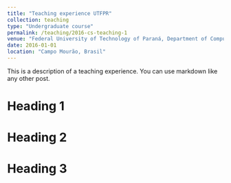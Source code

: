```yaml
---
title: "Teaching experience UTFPR"
collection: teaching
type: "Undergraduate course"
permalink: /teaching/2016-cs-teaching-1
venue: "Federal University of Technology of Paraná, Department of Computing"
date: 2016-01-01
location: "Campo Mourão, Brasil"
---
```


This is a description of a teaching experience. You can use markdown like any other post.

Heading 1
======

Heading 2
======

Heading 3
======
